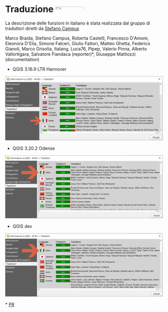 # Traduzione <img src="https://raw.githubusercontent.com/gbvitrano/HfcQGIS/master/img/ita.jpg" class="immagonobox" width="90" height="18" alt=""/>
 
La descrizione delle funzioni in italiano è stata realizzata dal gruppo di traduttori diretti da [Stefano Campus](https://twitter.com/skampus1967?lang=it)

Marco Braida, Stefano Campus, Roberta Castelli, Francesco D'Amore, Eleonora D'Elia, Simone Falceri, Giulio Fattori, Matteo Ghetta, Federico Gianoli, Marco Grisolia, Italang, Luca76, Pipep, Valerio Pinna, Alberto Vallortigara, Salvatore Fiandaca (reporter)*, Giuseppe Mattiozzi (documentation)

- QGIS 3.16.9 LTR Hannover

![](./img/traduzione_316_ltr.png)

- QGIS 3.20.2 Odense

![](./img/traduzione_320.png)

- QGIS dev

![](./img/traduzione_dev.png)

\* [PR](https://github.com/qgis/QGIS/pull/44302/commits/e28a18a85c417b52f4768972ec4484ae11e56abe)
